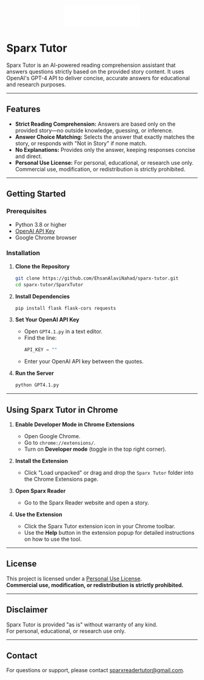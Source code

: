 <p align="center">
  <img src="ss2.png" alt="Sparx Tutor Logo" width="200"/>
</p>

# Sparx Tutor

Sparx Tutor is an AI-powered reading comprehension assistant that answers questions strictly based on the provided story content. It uses OpenAI's GPT-4 API to deliver concise, accurate answers for educational and research purposes.

---

## Features

- **Strict Reading Comprehension:** Answers are based only on the provided story—no outside knowledge, guessing, or inference.
- **Answer Choice Matching:** Selects the answer that exactly matches the story, or responds with "Not in Story" if none match.
- **No Explanations:** Provides only the answer, keeping responses concise and direct.
- **Personal Use License:** For personal, educational, or research use only. Commercial use, modification, or redistribution is strictly prohibited.

---

## Getting Started

### Prerequisites

- Python 3.8 or higher
- [OpenAI API Key](https://platform.openai.com/account/api-keys)
- Google Chrome browser

### Installation

1. **Clone the Repository**
    ```sh
    git clone https://github.com/EhsanAlaviNahad/sparx-tutor.git
    cd sparx-tutor/SparxTutor
    ```

2. **Install Dependencies**
    ```sh
    pip install flask flask-cors requests
    ```

3. **Set Your OpenAI API Key**

    - Open `GPT4.1.py` in a text editor.
    - Find the line:
      ```python
      API_KEY = ""
      ```
    - Enter your OpenAI API key between the quotes.

4. **Run the Server**
    ```sh
    python GPT4.1.py
    ```

---

## Using Sparx Tutor in Chrome

1. **Enable Developer Mode in Chrome Extensions**
   - Open Google Chrome.
   - Go to `chrome://extensions/`.
   - Turn on **Developer mode** (toggle in the top right corner).

2. **Install the Extension**
   - Click "Load unpacked" or drag and drop the `Sparx Tutor` folder into the Chrome Extensions page.

3. **Open Sparx Reader**
   - Go to the Sparx Reader website and open a story.

4. **Use the Extension**
   - Click the Sparx Tutor extension icon in your Chrome toolbar.
   - Use the **Help** button in the extension popup for detailed instructions on how to use the tool.

---

## License

This project is licensed under a [Personal Use License](./LICENSE).  
**Commercial use, modification, or redistribution is strictly prohibited.**

---

## Disclaimer

Sparx Tutor is provided "as is" without warranty of any kind.  
For personal, educational, or research use only.

---

## Contact

For questions or support, please contact sparxreadertutor@gmail.com.
